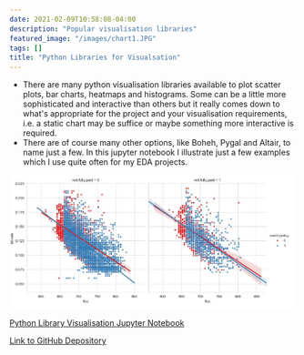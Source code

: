 ```yaml
---
date: 2021-02-09T10:58:08-04:00
description: "Popular visualisation libraries"
featured_image: "/images/chart1.JPG"
tags: []
title: "Python Libraries for Visualsation"
---
```


* There are many python visualisation libraries available to plot scatter plots, bar charts, heatmaps and histograms. Some can be a little more sophisticated and interactive than others but it really comes down to what's appropriate for the project and your visualisation requirements, i.e. a static chart may be suffice or maybe something more interactive is required.
* There are of course many other options, like Boheh, Pygal and Altair, to name just a few. In this jupyter notebook I illustrate just a few examples which I use quite often for my EDA projects. 
 

[![](/images/chart1.JPG)](https://eamoned.github.io/visualisation-libraries/)

[Python Library Visualisation Jupyter Notebook](https://eamoned.github.io/visualisation-libraries/)

[Link to GitHub Depository](https://github.com/Eamoned/visualisation-libraries)